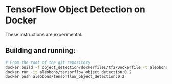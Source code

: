 # TensorFlow Object Detection on Docker

These instructions are experimental.

## Building and running:

```bash
# From the root of the git repository
docker build -f object_detection/dockerfiles/tf2/Dockerfile -t aleobons/tensorflow_object_detection:0.2 .
docker run -it aleobons/tensorflow_object_detection:0.2
docker push aleobons/tensorflow_object_detection:0.2

```
